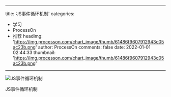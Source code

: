 
---
title: 'JS事件循环机制'
categories: 
 - 学习
 - ProcessOn
 - 推荐
headimg: 'https://img.processon.com/chart_image/thumb/61486f9607912943c05ac23b.png'
author: ProcessOn
comments: false
date: 2022-01-01 02:44:33
thumbnail: 'https://img.processon.com/chart_image/thumb/61486f9607912943c05ac23b.png'
---

<div>   
<img class="thumb" alt="JS事件循环机制" src="https://img.processon.com/chart_image/thumb/61486f9607912943c05ac23b.png" referrerpolicy="no-referrer">
<p>JS事件循环机制</p>  
</div>
            